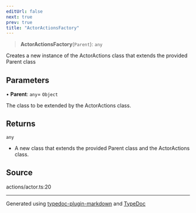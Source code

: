 ```yaml
---
editUrl: false
next: true
prev: true
title: "ActorActionsFactory"
---
```


> **ActorActionsFactory**(`Parent`): `any`

Creates a new instance of the ActorActions class that extends the provided Parent class

## Parameters

• **Parent**: `any`= `Object`

The class to be extended by the ActorActions class.

## Returns

`any`

- A new class that extends the provided Parent class and the ActorActions class.

## Source

actions/actor.ts:20

***

Generated using [typedoc-plugin-markdown](https://www.npmjs.com/package/typedoc-plugin-markdown) and [TypeDoc](https://typedoc.org/)
